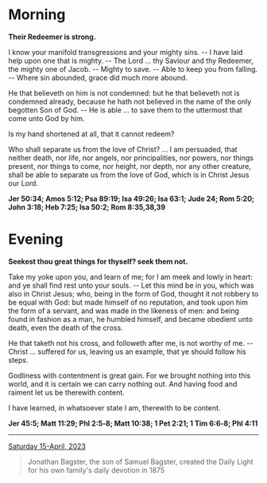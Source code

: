 # Morning

**Their Redeemer is strong.**
 
I know your manifold transgressions and your mighty sins. -- I have laid help upon one that is mighty. -- The Lord ... thy Saviour and thy Redeemer, the mighty one of Jacob. -- Mighty to save. -- Able to keep you from falling. -- Where sin abounded, grace did much more abound.
 
He that believeth on him is not condemned: but he that believeth not is condemned already, because he hath not believed in the name of the only begotten Son of God. -- He is able ... to save them to the uttermost that come unto God by him.
 
Is my hand shortened at all, that it cannot redeem?
 
Who shall separate us from the love of Christ? ... I am persuaded, that neither death, nor life, nor angels, nor principalities, nor powers, nor things present, nor things to come, nor height, nor depth, nor any other creature, shall be able to separate us from the love of God, which is in Christ Jesus our Lord.  

**Jer 50:34; Amos 5:12; Psa 89:19; Isa 49:26; Isa 63:1; Jude 24; Rom 5:20; John 3:18; Heb 7:25; Isa 50:2; Rom 8:35,38,39**

# Evening

**Seekest thou great things for thyself? seek them not.**
 
Take my yoke upon you, and learn of me; for I am meek and lowly in heart: and ye shall find rest unto your souls. -- Let this mind be in you, which was also in Christ Jesus; who, being in the form of God, thought it not robbery to be equal with God: but made himself of no reputation, and took upon him the form of a servant, and was made in the likeness of men: and being found in fashion as a man, he humbled himself, and became obedient unto death, even the death of the cross.
 
He that taketh not his cross, and followeth after me, is not worthy of me. -- Christ ... suffered for us, leaving us an example, that ye should follow his steps.
 
Godliness with contentment is great gain. For we brought nothing into this world, and it is certain we can carry nothing out. And having food and raiment let us be therewith content.
 
I have learned, in whatsoever state I am, therewith to be content.  

**Jer 45:5; Matt 11:29; Phl 2:5‑8; Matt 10:38; 1 Pet 2:21; 1 Tim 6:6‑8; Phl 4:11**

---

[Saturday 15-April, 2023](https://t.me/s/daily_light)

> Jonathan Bagster, the son of Samuel Bagster, created the Daily Light for his own family's daily devotion in 1875

